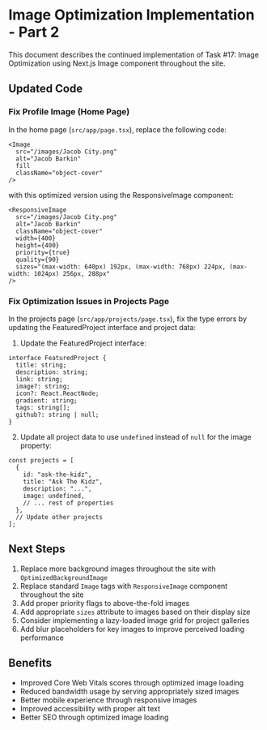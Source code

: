 # Image Optimization Implementation - Part 2

This document describes the continued implementation of Task #17: Image Optimization using Next.js Image component throughout the site.

## Updated Code

### Fix Profile Image (Home Page)

In the home page (`src/app/page.tsx`), replace the following code:

```tsx
<Image
  src="/images/Jacob City.png"
  alt="Jacob Barkin"
  fill
  className="object-cover"
/>
```

with this optimized version using the ResponsiveImage component:

```tsx
<ResponsiveImage
  src="/images/Jacob City.png"
  alt="Jacob Barkin" 
  className="object-cover"
  width={400}
  height={400}
  priority={true}
  quality={90}
  sizes="(max-width: 640px) 192px, (max-width: 768px) 224px, (max-width: 1024px) 256px, 288px"
/>
```

### Fix Optimization Issues in Projects Page

In the projects page (`src/app/projects/page.tsx`), fix the type errors by updating the FeaturedProject interface and project data:

1. Update the FeaturedProject interface:
```tsx
interface FeaturedProject {
  title: string;
  description: string;
  link: string;
  image?: string;
  icon?: React.ReactNode;
  gradient: string;
  tags: string[];
  github?: string | null;
}
```

2. Update all project data to use `undefined` instead of `null` for the image property:
```tsx
const projects = [
  {
    id: "ask-the-kidz",
    title: "Ask The Kidz",
    description: "...",
    image: undefined,
    // ... rest of properties
  },
  // Update other projects
];
```

## Next Steps

1. Replace more background images throughout the site with `OptimizedBackgroundImage`
2. Replace standard `Image` tags with `ResponsiveImage` component throughout the site
3. Add proper priority flags to above-the-fold images
4. Add appropriate `sizes` attribute to images based on their display size
5. Consider implementing a lazy-loaded image grid for project galleries
6. Add blur placeholders for key images to improve perceived loading performance

## Benefits

- Improved Core Web Vitals scores through optimized image loading
- Reduced bandwidth usage by serving appropriately sized images
- Better mobile experience through responsive images
- Improved accessibility with proper alt text
- Better SEO through optimized image loading
